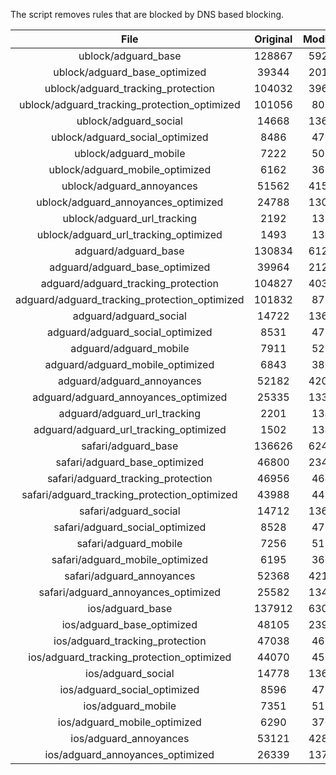 The script removes rules that are blocked by DNS based blocking.


| File | Original | Modified |
|:----:|:-----:|:-----:|
| ublock/adguard_base | 128867 | 59220 |
| ublock/adguard_base_optimized | 39344 | 20155 |
| ublock/adguard_tracking_protection | 104032 | 39640 |
| ublock/adguard_tracking_protection_optimized | 101056 | 8068 |
| ublock/adguard_social | 14668 | 13606 |
| ublock/adguard_social_optimized | 8486 | 4705 |
| ublock/adguard_mobile | 7222 | 5081 |
| ublock/adguard_mobile_optimized | 6162 | 3632 |
| ublock/adguard_annoyances | 51562 | 41511 |
| ublock/adguard_annoyances_optimized | 24788 | 13084 |
| ublock/adguard_url_tracking | 2192 | 1335 |
| ublock/adguard_url_tracking_optimized | 1493 | 1332 |
| adguard/adguard_base | 130834 | 61248 |
| adguard/adguard_base_optimized | 39964 | 21208 |
| adguard/adguard_tracking_protection | 104827 | 40377 |
| adguard/adguard_tracking_protection_optimized | 101832 | 8789 |
| adguard/adguard_social | 14722 | 13665 |
| adguard/adguard_social_optimized | 8531 | 4751 |
| adguard/adguard_mobile | 7911 | 5262 |
| adguard/adguard_mobile_optimized | 6843 | 3806 |
| adguard/adguard_annoyances | 52182 | 42055 |
| adguard/adguard_annoyances_optimized | 25335 | 13380 |
| adguard/adguard_url_tracking | 2201 | 1343 |
| adguard/adguard_url_tracking_optimized | 1502 | 1340 |
| safari/adguard_base | 136626 | 62496 |
| safari/adguard_base_optimized | 46800 | 23450 |
| safari/adguard_tracking_protection | 46956 | 4644 |
| safari/adguard_tracking_protection_optimized | 43988 | 4498 |
| safari/adguard_social | 14712 | 13649 |
| safari/adguard_social_optimized | 8528 | 4738 |
| safari/adguard_mobile | 7256 | 5118 |
| safari/adguard_mobile_optimized | 6195 | 3663 |
| safari/adguard_annoyances | 52368 | 42164 |
| safari/adguard_annoyances_optimized | 25582 | 13461 |
| ios/adguard_base | 137912 | 63001 |
| ios/adguard_base_optimized | 48105 | 23954 |
| ios/adguard_tracking_protection | 47038 | 4652 |
| ios/adguard_tracking_protection_optimized | 44070 | 4506 |
| ios/adguard_social | 14778 | 13688 |
| ios/adguard_social_optimized | 8596 | 4759 |
| ios/adguard_mobile | 7351 | 5162 |
| ios/adguard_mobile_optimized | 6290 | 3704 |
| ios/adguard_annoyances | 53121 | 42808 |
| ios/adguard_annoyances_optimized | 26339 | 13778 |